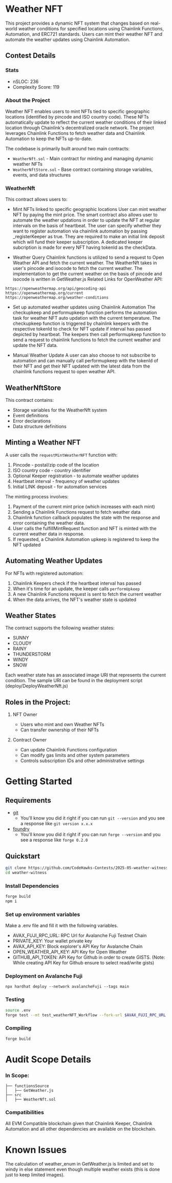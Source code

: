 # Weather NFT

This project provides a dynamic NFT system that changes based on real-world weather conditions for specified locations using Chainlink Functions, Automation, and ERC721 standards. Users can mint their weather NFT and automate the weather updates using Chainlink Automation.

## Contest Details

### Stats
- nSLOC: 236
- Complexity Score: 119

[//]: # (contest-details-open)

### About the Project

Weather NFT enables users to mint NFTs tied to specific geographic locations (identified by pincode and ISO country code). These NFTs automatically update to reflect the current weather conditions of their linked location through Chainlink's decentralized oracle network. The project leverages Chainlink Functions to fetch weather data and Chainlink Automation to keep the NFTs up-to-date.

The codebase is primarily built around two main contracts:
- `WeatherNft.sol` - Main contract for minting and managing dynamic weather NFTs
- `WeatherNftStore.sol` - Base contract containing storage variables, events, and data structures

### WeatherNft

This contract allows users to:
- Mint NFTs linked to specific geographic locations
User can mint weather NFT by paying the mint price. The smart contract also allows user to automate the weather updations in order to update the NFT at regular intervals on the basis of heartbeat. The user can specify whether they want to register automation via chainlink automation by passing _registerKeeper as true. They are required to make an initial link deposit which will fund their keeper subscription. A dedicated keeper subcription is made for every NFT having tokenId as the checkData.

- Weather Query
Chainlink functions is utilized to send a request to Open Weather API and fetch the current weather. The WeatherNft takes in user's pincode and isocode to fetch the current weather. The implementation to get the current weather on the basis of pincode and isocode is written in GetWeather.js
Related Links for OpenWeather API:
```
https://openweathermap.org/api/geocoding-api
https://openweathermap.org/current
https://openweathermap.org/weather-conditions
```

- Set up automated weather updates using Chainlink Automation
The checkupkeep and performupkeep function performs the automation task for weather NFT auto updation with the current temperature. The checkupkeep function is triggered by chainlink keepers with the respective tokenId to check for NFT update if interval has passed depicted by heartbeat.
The keepers then call performupkeep function to send a request to chainlink functions to fetch the current weather and update the NFT data.

- Manual Weather Update
A user can also choose to not subscribe to automation and can manually call performupkeep with the tokenId of their NFT and get their NFT updated with the latest data from the chainlink functions request to open weather API.


## WeatherNftStore

This contract contains:
- Storage variables for the WeatherNft system
- Event definitions
- Error declarations
- Data structure definitions

## Minting a Weather NFT

A user calls the `requestMintWeatherNFT` function with:
1. Pincode - postal/zip code of the location
2. ISO country code - country identifier
3. Optional Keeper registration - to automate weather updates
4. Heartbeat interval - frequency of weather updates
5. Initial LINK deposit - for automation services

The minting process involves:
1. Payment of the current mint price (which increases with each mint)
2. Sending a Chainlink Functions request to fetch weather data
3. Chainlink function callback populates the state with the response and error containing the weather data.
3. User calls the fulfillMintRequest function and NFT is minted with the current weather data in response.
4. If requested, a Chainlink Automation upkeep is registered to keep the NFT updated

## Automating Weather Updates

For NFTs with registered automation:
1. Chainlink Keepers check if the heartbeat interval has passed
2. When it's time for an update, the keeper calls `performUpkeep`
3. A new Chainlink Functions request is sent to fetch the current weather
4. When the data arrives, the NFT's weather state is updated

## Weather States

The contract supports the following weather states:
- SUNNY
- CLOUDY
- RAINY
- THUNDERSTORM
- WINDY
- SNOW

Each weather state has an associated image URI that represents the current condition.
The sample URI can be found in the deployment script (deploy/DeployWeatherNft.js)

## Roles in the Project:

1. NFT Owner
   - Users who mint and own Weather NFTs
   - Can transfer ownership of their NFTs

2. Contract Owner
   - Can update Chainlink Functions configuration
   - Can modify gas limits and other system parameters
   - Controls subscription IDs and other administrative settings

[//]: # (contest-details-close)

[//]: # (getting-started-open)

# Getting Started

## Requirements

- [git](https://git-scm.com/book/en/v2/Getting-Started-Installing-Git)
  - You'll know you did it right if you can run `git --version` and you see a response like `git version x.x.x`
- [foundry](https://getfoundry.sh/)
  - You'll know you did it right if you can run `forge --version` and you see a response like `forge 0.2.0`

## Quickstart

```bash
git clone https://github.com/CodeHawks-Contests/2025-05-weather-witness.git
cd weather-witness
```

### Install Dependencies

```bash
forge build
npm i
```

### Set up environment variables
Make a .env file and fill it with the following variables.

- AVAX_FUJI_RPC_URL: RPC Url for Avalanche Fuji Testnet Chain
- PRIVATE_KEY: Your wallet private key
- AVAX_API_KEY: Block explorer's API Key for Avalanche Chain
- OPEN_WEATHER_API_KEY: API Key for Open Weather
- GITHUB_API_TOKEN: API Key for Github in order to create GISTS.
(Note: While creating API Key for Github ensure to select read/write gists)

### Deployment on Avalanche Fuji

```
npx hardhat deploy --network avalancheFuji --tags main
```

### Testing

```bash
source .env
forge test --mt test_weatherNFT_Workflow --fork-url $AVAX_FUJI_RPC_URL --via-ir 
```

### Compiling

```bash
forge build
```

[//]: # (getting-started-close)

[//]: # (scope-open)

# Audit Scope Details

### In Scope:
```
├── functionsSource
│   ├── GetWeather.js
├── src
│   ├── WeatherNft.sol
```

### Compatibilities
All EVM Compatible blockchain given that Chainlink Keeper, Chainlink Automation and all other dependencies are available on the blockchain.

[//]: # (scope-close)

[//]: # (known-issues-open)

# Known Issues

The calculation of weather_enum in GetWeather.js is limited and set to windy in else statement even though multiple weather exists (this is done just to keep limited images).

[//]: # (known-issues-close)
